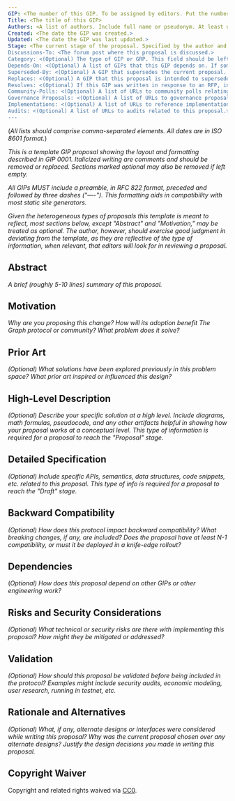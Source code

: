 ```yaml
---
GIP: <The number of this GIP. To be assigned by editors. Put the number between quotes.>
Title: <The title of this GIP>
Authors: <A list of authors. Include full name or pseudonym. At least one author must have valid contact information provided in angle brackets.>
Created: <The date the GIP was created.>
Updated: <The date the GIP was last updated.>
Stage: <The current stage of the proposal. Specified by the author and confirmed by editors by virtue of a GIP being accepted into an editor's view of the repo.>
Discussions-To: <The forum post where this proposal is discussed.>
Category: <(Optional) The type of GIP or GRP. This field should be left blank for GRCs. Valid types are "Protocol Logic", "Protocol Interfaces", "Subgraph API", "Process", "Economic Parameters", and "Protocol Charters".>
Depends-On: <(Optional) A list of GIPs that this GIP depends on. If some other type of dependency exists, include a reference link here and an explanation in the body of the GIP.>
Superseded-By: <(Optional) A GIP that supersedes the current proposal. If this field is specified, the stage of the GIP should be "Withdrawn".>
Replaces: <(Optional) A GIP that this proposal is intended to supersede.>
Resolves: <(Optional) If this GIP was written in response to an RFP, include it here.>
Community-Polls: <(Optional) A list of URLs to community polls relating to this GIP.>
Governance Proposals: <(Optional) A list of URLs to governance proposals related to this GIP.>
Implementations: <(Optional) A list of URLs to reference implementations for this proposal.>
Audits: <(Optional) A list of URLs to audits related to this proposal.>
---
```

(*All lists should comprise comma-separated elements. All dates are in ISO 8601 format.*)

*This is a template GIP proposal showing the layout and formatting described in GIP 0001. Italicized writing are comments and should be removed or replaced. Sections marked optional may also be removed if left empty.*

*All GIPs MUST include a preamble, in RFC 822 format, preceded and followed by three dashes ("—-"). This formatting aids in compatibility with most static site generators.*

*Given the heterogeneous types of proposals this template is meant to reflect, most sections below, except "Abstract" and "Motivation," may be treated as optional. The author, however, should exercise good judgment in deviating from the template, as they are reflective of the type of information, when relevant, that editors will look for in reviewing a proposal.*

## Abstract

*A brief (roughly 5-10 lines) summary of this proposal.*

## Motivation

*Why are you proposing this change? How will its adoption benefit The Graph protocol or community? What problem does it solve?*

## Prior Art

*(Optional) What solutions have been explored previously in this problem space? What prior art inspired or influenced this design?*

## High-Level Description

*(Optional) Describe your specific solution at a high level. Include diagrams, math formulas, pseudocode, and any other artifacts helpful in showing how your proposal works at a conceptual level. This type of information is required for a proposal to reach the "Proposal" stage.*

## Detailed Specification

*(Optional) Include specific APIs, semantics, data structures, code snippets, etc. related to this proposal. This type of info is required for a proposal to reach the "Draft" stage.*

## Backward Compatibility

*(Optional) How does this protocol impact backward compatibility? What breaking changes, if any, are included? Does the proposal have at least N-1 compatibility, or must it be deployed in a knife-edge rollout?*

## Dependencies

(*Optional) How does this proposal depend on other GIPs or other engineering work?*

## Risks and Security Considerations

*(Optional) What technical or security risks are there with implementing this proposal? How might they be mitigated or addressed?*

## Validation

*(Optional) How should this proposal be validated before being included in the protocol? Examples might include security audits, economic modeling, user research, running in testnet, etc.*

## Rationale and Alternatives

*(Optional) What, if any, alternate designs or interfaces were considered while writing this proposal? Why was the current proposal chosen over any alternate designs? Justify the design decisions you made in writing this proposal.*

## Copyright Waiver

Copyright and related rights waived via [CC0](https://creativecommons.org/publicdomain/zero/1.0/).
